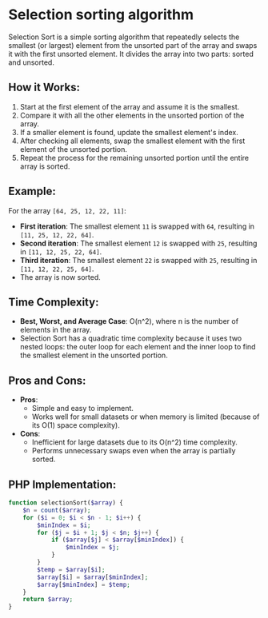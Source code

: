 # **Selection sorting algorithm**

Selection Sort is a simple sorting algorithm that repeatedly selects the smallest (or largest) element from the unsorted part of the array and swaps it with the first unsorted element. It divides the array into two parts: sorted and unsorted.

## **How it Works**:
1. Start at the first element of the array and assume it is the smallest.
2. Compare it with all the other elements in the unsorted portion of the array.
3. If a smaller element is found, update the smallest element's index.
4. After checking all elements, swap the smallest element with the first element of the unsorted portion.
5. Repeat the process for the remaining unsorted portion until the entire array is sorted.

## **Example**:
For the array `[64, 25, 12, 22, 11]`:
- **First iteration**: The smallest element `11` is swapped with `64`, resulting in `[11, 25, 12, 22, 64]`.
- **Second iteration**: The smallest element `12` is swapped with `25`, resulting in `[11, 12, 25, 22, 64]`.
- **Third iteration**: The smallest element `22` is swapped with `25`, resulting in `[11, 12, 22, 25, 64]`.
- The array is now sorted.

## **Time Complexity**:
- **Best, Worst, and Average Case**: O(n^2), where n is the number of elements in the array.
- Selection Sort has a quadratic time complexity because it uses two nested loops: the outer loop for each element and the inner loop to find the smallest element in the unsorted portion.

## **Pros and Cons**:
- **Pros**:
  - Simple and easy to implement.
  - Works well for small datasets or when memory is limited (because of its O(1) space complexity).
- **Cons**:
  - Inefficient for large datasets due to its O(n^2) time complexity.
  - Performs unnecessary swaps even when the array is partially sorted.

## **PHP Implementation**:

```php
function selectionSort($array) {
    $n = count($array);
    for ($i = 0; $i < $n - 1; $i++) {
        $minIndex = $i;
        for ($j = $i + 1; $j < $n; $j++) {
            if ($array[$j] < $array[$minIndex]) {
                $minIndex = $j;
            }
        }
        $temp = $array[$i];
        $array[$i] = $array[$minIndex];
        $array[$minIndex] = $temp;
    }
    return $array;
}
